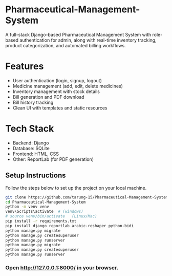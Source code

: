 # Pharmaceutical-Management-System
A full-stack Django-based Pharmaceutical Management System with role-based authentication for admin, along with real-time inventory tracking, product categorization, and automated billing workflows.

# Features
- User authentication (login, signup, logout)
- Medicine management (add, edit, delete medicines)
- Inventory management with stock details
- Bill generation and PDF download
- Bill history tracking
- Clean UI with templates and static resources

# Tech Stack
- Backend: Django 
- Database: SQLite 
- Frontend: HTML, CSS 
- Other: ReportLab (for PDF generation)

## Setup Instructions

Follow the steps below to set up the project on your local machine.

```bash
git clone https://github.com/tarung-15/Pharmaceutical-Management-System.git
cd Pharmaceutical-Management-System
python -m venv venv
venv\Scripts\activate  # (windows)
# source venv/bin/activate   (Linux/Mac)
pip install -r requirements.txt
pip install django reportlab arabic-reshaper python-bidi
python manage.py migrate
python manage.py createsuperuser
python manage.py runserver
python manage.py migrate
python manage.py createsuperuser
python manage.py runserver
```
### Open http://127.0.0.1:8000/ in your browser.
